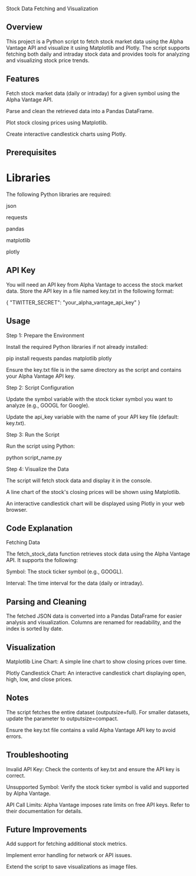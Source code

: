 Stock Data Fetching and Visualization

## Overview

This project is a Python script to fetch stock market data using the
Alpha Vantage API and visualize it using Matplotlib and Plotly. The
script supports fetching both daily and intraday stock data and provides
tools for analyzing and visualizing stock price trends.

## Features

Fetch stock market data (daily or intraday) for a given symbol using the
Alpha Vantage API.

Parse and clean the retrieved data into a Pandas DataFrame.

Plot stock closing prices using Matplotlib.

Create interactive candlestick charts using Plotly.

## Prerequisites

# Libraries

The following Python libraries are required:

json

requests

pandas

matplotlib

plotly

## API Key

You will need an API key from Alpha Vantage to access the stock market
data. Store the API key in a file named key.txt in the following format:

{ \"TWITTER_SECRET\": \"your_alpha_vantage_api_key\" }

## Usage

Step 1: Prepare the Environment

Install the required Python libraries if not already installed:

pip install requests pandas matplotlib plotly

Ensure the key.txt file is in the same directory as the script and
contains your Alpha Vantage API key.

Step 2: Script Configuration

Update the symbol variable with the stock ticker symbol you want to
analyze (e.g., GOOGL for Google).

Update the api_key variable with the name of your API key file (default:
key.txt).

Step 3: Run the Script

Run the script using Python:

python script_name.py

Step 4: Visualize the Data

The script will fetch stock data and display it in the console.

A line chart of the stock\'s closing prices will be shown using
Matplotlib.

An interactive candlestick chart will be displayed using Plotly in your
web browser.

## Code Explanation

Fetching Data

The fetch_stock_data function retrieves stock data using the Alpha
Vantage API. It supports the following:

Symbol: The stock ticker symbol (e.g., GOOGL).

Interval: The time interval for the data (daily or intraday).

## Parsing and Cleaning

The fetched JSON data is converted into a Pandas DataFrame for easier
analysis and visualization. Columns are renamed for readability, and the
index is sorted by date.

## Visualization

Matplotlib Line Chart: A simple line chart to show closing prices over
time.

Plotly Candlestick Chart: An interactive candlestick chart displaying
open, high, low, and close prices.

## Notes

The script fetches the entire dataset (outputsize=full). For smaller
datasets, update the parameter to outputsize=compact.

Ensure the key.txt file contains a valid Alpha Vantage API key to avoid
errors.

## Troubleshooting

Invalid API Key: Check the contents of key.txt and ensure the API key is
correct.

Unsupported Symbol: Verify the stock ticker symbol is valid and
supported by Alpha Vantage.

API Call Limits: Alpha Vantage imposes rate limits on free API keys.
Refer to their documentation for details.

## Future Improvements

Add support for fetching additional stock metrics.

Implement error handling for network or API issues.

Extend the script to save visualizations as image files.



